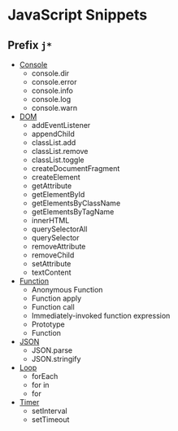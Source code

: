 # JavaScript Snippets

## Prefix `j*`

- [Console](console/)
  - console.dir
  - console.error
  - console.info
  - console.log
  - console.warn
- [DOM](dom/)
  - addEventListener
  - appendChild
  - classList.add
  - classList.remove
  - classList.toggle
  - createDocumentFragment
  - createElement
  - getAttribute
  - getElementById
  - getElementsByClassName
  - getElementsByTagName
  - innerHTML
  - querySelectorAll
  - querySelector
  - removeAttribute
  - removeChild
  - setAttribute
  - textContent
- [Function](function/)
  - Anonymous Function
  - Function apply
  - Function call
  - Immediately-invoked function expression
  - Prototype
  - Function
- [JSON](json/)
  - JSON.parse
  - JSON.stringify
- [Loop](loop/)
  - forEach
  - for in
  - for
- [Timer](timer/)
  - setInterval
  - setTimeout
